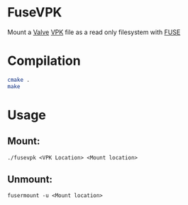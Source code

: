# FuseVPK
Mount a [Valve](https://www.valvesoftware.com/en/about) [VPK](https://developer.valvesoftware.com/wiki/VPK) file as a read only filesystem with [FUSE](https://github.com/libfuse/libfuse)

# Compilation
```bash
cmake .
make
```

# Usage
## Mount:
```
./fusevpk <VPK Location> <Mount location>
```

## Unmount:
```
fusermount -u <Mount location>
```
